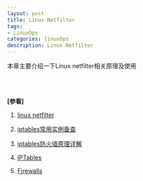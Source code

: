 ```yaml
---
layout: post
title: Linux Netfilter
tags:
- LinuxOps
categories: linuxOps
description: Linux Netfilter
---
```


本章主要介绍一下Linux netfilter相关原理及使用


<!-- more -->













<br />
<br />

**[参看]**

1. [linux netfilter](https://netfilter.org/documentation/index.html#documentation-howto)

2. [iptables常用实例备查](http://seanlook.com/2014/02/26/iptables-example/)

3. [iptables防火墙原理详解](https://blog.csdn.net/silent123go/article/details/52588518)

4. [IPTables](https://www.centos.org/docs/5/html/Deployment_Guide-en-US/ch-iptables.html)

5. [ Firewalls](https://www.centos.org/docs/5/html/Deployment_Guide-en-US/ch-fw.html)


<br />
<br />
<br />



